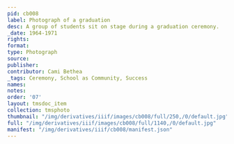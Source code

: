 ```yaml
---
pid: cb008
label: Photograph of a graduation
desc: A group of students sit on stage during a graduation ceremony.
_date: 1964-1971
rights:
format:
type: Photograph
source:
publisher:
contributor: Cami Bethea
_tags: Ceremony, School as Community, Success
names:
notes:
order: '07'
layout: tmsdoc_item
collection: tmsphoto
thumbnail: "/img/derivatives/iiif/images/cb008/full/250,/0/default.jpg"
full: "/img/derivatives/iiif/images/cb008/full/1140,/0/default.jpg"
manifest: "/img/derivatives/iiif/cb008/manifest.json"
---
```

